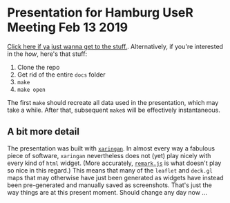 # Presentation for Hamburg UseR Meeting Feb 13 2019

[Click here if ya just wanna get to the
stuff.](https://mpadge.github.io/hamburg-Ruser-feb2019/slides/hamburg-Ruser-feb2019.html).
Alternatively, if you're interested in the *how*, here's that stuff:

1. Clone the repo
2. Get rid of the entire `docs` folder
3. `make`
4. `make open`

The first `make` should recreate all data used in the presentation, which may
take a while. After that, subsequent `make`s will be effectively instantaneous.

## A bit more detail

The presentation was built with [`xaringan`](https://github.com/yihui/xaringan).
In almost every way a fabulous piece of software, `xaringan` nevertheless does
not (yet) play nicely with every kind of `html` widget. (More accurately,
[`remark.js`](https://remark.js) is what doesn't play so nice in this regard.)
This means that many of the `leaflet` and `deck.gl` maps that may otherwise have
just been generated as widgets have instead been pre-generated and manually
saved as screenshots.  That's just the way things are at this present moment.
Should change any day now ...
